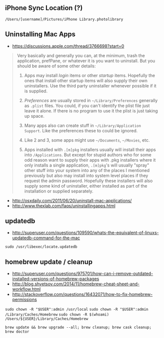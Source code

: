 ## iPhone Sync Location (?)

`/Users/[username]/Pictures/iPhone Library.photolibrary`

## Uninstalling Mac Apps

* https://discussions.apple.com/thread/3766698?start=0

> Very basically and generally you can, at the minimum, trash the application, prefPane, or whatever it is you want to
> uninstall. But you should be aware of some other details:
>
> 1. Apps may install *login* items or other *startup* items. Hopefully the ones that install other startup items will also
> supply their own uninstallers. Use the third party uninstaller whenever possible if it is supplied.
>
> 2. *Preferences* are usually stored in `~/Library/Preferences` generally as `.plist` files. You could, if you can't identify
> the plist file just leave it alone. If there is no program to use it the plist is just taking up space.
>
> 3. Many apps also can create stuff in `~/Library/Application Support`. Like the preferences these to could be ignored.
>
> 4. Like 2 and 3, some apps might use `~/Documents`, `~/Movies`, etc.
>
> 5. Apps installed with `.[m]pkg` installers usually will install their apps into `/Applications`. But except for stupid
> authors who for some odd reason want to supply their apps with .pkg installers where it only installs a single application,
> `.[m]pkg`'s will usually "spray" other stuff into your system into any of the places I mentioned previously but also may
> install into system level places if they request the admin password. Hopefully these installers will also supply some
> kind of uninstaller, either installed as part of the installation or supplied separately.

* http://osxdaily.com/2011/06/20/uninstall-mac-applications/
* http://www.thexlab.com/faqs/uninstallingapps.html

## updatedb

* http://superuser.com/questions/109590/whats-the-equivalent-of-linuxs-updatedb-command-for-the-mac

`sudo /usr/libexec/locate.updatedb`

## homebrew update / cleanup

* http://superuser.com/questions/975701/how-can-i-remove-outdated-installed-versions-of-homebrew-packages
* http://blog.shvetsov.com/2014/11/homebrew-cheat-sheet-and-workflow.html
* http://stackoverflow.com/questions/16432071/how-to-fix-homebrew-permissions

`sudo chown -R "$USER":admin /usr/local`
`sudo chown -R "$USER":admin /Library/Caches/Homebrew`
`sudo chown -R $(whoami) /Users/${USER}/Library/Caches/Homebrew`

`brew update && brew upgrade --all; brew cleanup; brew cask cleanup; brew doctor`
